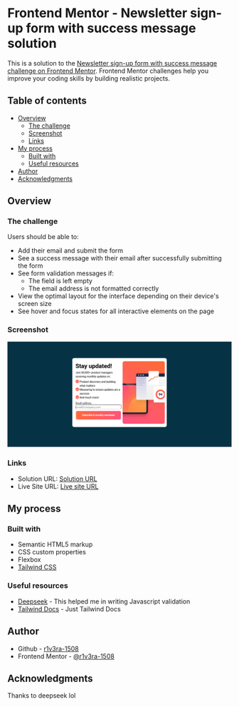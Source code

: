 # Frontend Mentor - Newsletter sign-up form with success message solution

This is a solution to the [Newsletter sign-up form with success message challenge on Frontend Mentor](https://www.frontendmentor.io/challenges/newsletter-signup-form-with-success-message-3FC1AZbNrv). Frontend Mentor challenges help you improve your coding skills by building realistic projects. 

## Table of contents

- [Overview](#overview)
  - [The challenge](#the-challenge)
  - [Screenshot](#screenshot)
  - [Links](#links)
- [My process](#my-process)
  - [Built with](#built-with)
  - [Useful resources](#useful-resources)
- [Author](#author)
- [Acknowledgments](#acknowledgments)


## Overview

### The challenge

Users should be able to:

- Add their email and submit the form
- See a success message with their email after successfully submitting the form
- See form validation messages if:
  - The field is left empty
  - The email address is not formatted correctly
- View the optimal layout for the interface depending on their device's screen size
- See hover and focus states for all interactive elements on the page

### Screenshot

![](./screenshot.png)

### Links

- Solution URL: [Solution URL](https://github.com/r1v3ra-1508/newsletter-sign-up-with-success-message-main)
- Live Site URL: [Live site URL](https://r1v3ra-1508.github.io/newsletter-sign-up-with-success-message-main)

## My process

### Built with

- Semantic HTML5 markup
- CSS custom properties
- Flexbox
- [Tailwind CSS](https://tailwindcss.com/)

### Useful resources

- [Deepseek](https://chat.deepseek.com) - This helped me in writing Javascript validation
- [Tailwind Docs](https://www.tailwindcss.com/docs) - Just Tailwind Docs


## Author

- Github - [r1v3ra-1508](https://www.github.com/r1v3ra-1508)
- Frontend Mentor - [@r1v3ra-1508](https://www.frontendmentor.io/profile/r1v3ra-1508)


## Acknowledgments

Thanks to deepseek lol

